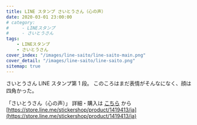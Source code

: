 ```yaml
---
title: LINE スタンプ さいとうさん（心の声）
date: 2020-03-01 23:00:00
# category:
#     - LINEスタンプ
#     - さいとうさん
tags:
    - LINEスタンプ
    - さいとうさん
cover_index: "/images/line-saito/line-saito-main.png"
cover_detail: "/images/line-saito/line-saito.png"
sitemap: true
---
```


さいとうさん LINE スタンプ第 1 段。
このころはまだ表情がそんなになく、顔は四角かった。

「さいとうさん（心の声）」
詳細・購入は [こちら](https://store.line.me/stickershop/product/1419413/ja) から
[https://store.line.me/stickershop/product/1419413/ja](https://store.line.me/stickershop/product/1419413/ja)

